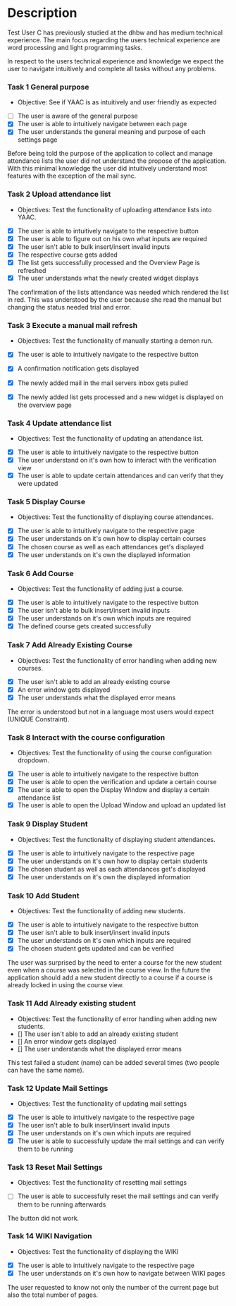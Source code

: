 # Description
Test User C has previously studied at the dhbw and has medium technical experience. The main focus regarding the users technical experience are word processing and light programming tasks.

In respect to the users technical experience and knowledge we expect the user to navigate intuitively and complete all tasks without any problems. 

### Task 1 General purpose
- Objective: See if YAAC is as intuitively and user friendly as expected
- [ ] The user is aware of the general purpose
- [x] The user is able to intuitively navigate between each page
- [x] The user understands the general meaning and purpose of each settings page

Before being told the purpose of the application to collect and manage attendance lists the user did not understand the propose of the application. With this minimal knowledge the user did intuitively understand most features with the exception of the mail sync.

### Task 2 Upload attendance list
- Objectives: Test the functionality of uploading attendance lists into YAAC.
- [x] The user is able to intuitively navigate to the respective button
- [x] The user is able to figure out on his own what inputs are required
- [x] The user isn't able to bulk insert/insert invalid inputs
- [x] The respective course gets added
- [x] The list gets successfully processed and the Overview Page is refreshed
- [x] The user understands what the newly created widget displays

The confirmation of the lists attendance was needed which rendered the list in red. This was understood by the user because she read the manual but changing the status needed trial and error.

### Task 3 Execute a manual mail refresh
- Objectives: Test the functionality of manually starting a demon run.
- [x] The user is able to intuitively navigate to the respective button
- [x] A confirmation notification gets displayed
- [x] The newly added mail in the mail servers inbox gets pulled
- [x] The newly added list gets processed and a new widget is displayed on the overview page


### Task 4 Update attendance list
- Objectives: Test the functionality of updating an attendance list.
- [x] The user is able to intuitively navigate to the respective button
- [x] The user understand on it's own how to interact with the verification view
- [x] The user is able to update certain attendances and can verify that they were updated

### Task 5 Display Course 
- Objectives: Test the functionality of displaying course attendances.
- [x] The user is able to intuitively navigate to the respective page
- [x] The user understands on it's own how to display certain courses
- [x] The chosen course as well as each attendances get's displayed
- [x] The user understands on it's own the displayed information

### Task 6 Add Course 
- Objectives: Test the functionality of adding just a course.
- [x] The user is able to intuitively navigate to the respective button
- [x] The user isn't able to bulk insert/insert invalid inputs
- [x] The user understands on it's own which inputs are required
- [x] The defined course gets created successfully

### Task 7 Add Already Existing Course 
- Objectives: Test the functionality of error handling when adding new courses.
- [x] The user isn't able to add an already existing course
- [x] An error window gets displayed
- [x] The user understands what the displayed error means

The error is understood but not in a language most users would expect (UNIQUE Constraint).


### Task 8 Interact with the course configuration
- Objectives: Test the functionality of using the course configuration dropdown.
- [x] The user is able to intuitively navigate to the respective button
- [x] The user is able to open the verification and update a certain course
- [x] The user is able to open the Display Window and display a certain attendance list
- [x] The user is able to open the Upload Window and upload an updated list

### Task 9 Display Student
- Objectives: Test the functionality of displaying student attendances.
- [x] The user is able to intuitively navigate to the respective page
- [x] The user understands on it's own how to display certain students
- [x] The chosen student as well as each attendances get's displayed
- [x] The user understands on it's own the displayed information

### Task 10 Add Student
- Objectives: Test the functionality of adding new students.
- [x] The user is able to intuitively navigate to the respective button
- [x] The user isn't able to bulk insert/insert invalid inputs
- [x] The user understands on it's own which inputs are required
- [x] The chosen student gets updated and can be verified

The user was surprised by the need to enter a course for the new student even when a course was selected in the course view. In the future the application should add a new student directly to a course if a course is already locked in using the course view.

### Task 11 Add Already existing student
- Objectives: Test the functionality of error handling when adding new students.
- [] The user isn't able to add an already existing student
- [] An error window gets displayed
- [] The user understands what the displayed error means

This test failed a student (name) can be added several times (two people can have the same name).

### Task 12 Update Mail Settings
- Objectives: Test the functionality of updating mail settings
- [x] The user is able to intuitively navigate to the respective page
- [x] The user isn't able to bulk insert/insert invalid inputs
- [x] The user understands on it's own which inputs are required
- [x] The user is able to successfully update the mail settings and can verify them to be running

### Task 13 Reset Mail Settings
- Objectives: Test the functionality of resetting mail settings
- [ ] The user is able to successfully reset the mail settings and can verify them to be running afterwards

The button did not work.

### Task 14 WIKI Navigation
- Objectives: Test the functionality of displaying the WIKI
- [x] The user is able to intuitively navigate to the respective page
- [x] The user understands on it's own how to navigate between WIKI pages

The user requested to know not only the number of the current page but also the total number of pages.